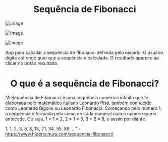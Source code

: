 <h1 align="center"> Sequência de Fibonacci </h1>


![image](https://user-images.githubusercontent.com/78871436/119277916-ac2f5a00-bbf8-11eb-87bb-612f90b07f72.png)

![image](https://user-images.githubusercontent.com/78871436/119277219-be0efe00-bbf4-11eb-8c41-c1a8ce9e1e07.png)

![image](https://user-images.githubusercontent.com/78871436/119277997-0e885a80-bbf9-11eb-9185-8ebf2da16811.png)
 
App para calcular a sequência de fibonacci definida pelo usuário.
O usuário digita até onde quer que a sequência é calculada. O resultado aparece ao clicar no botão resultado.

<h1 align="center"> O que é a sequência de Fibonacci? </h1>

"A Sequência de Fibonacci é uma sequência numérica infinita que foi elaborada pelo matemático italiano Leonardo Pisa, também conhecido como Leonardo Bigollo ou Leonardo Fibonacci. Começando pelo número 1, a sequência é formada pela soma de cada numeral com o número que o antecede. Ou seja, 1 + 1 = 2, 2 + 1 = 3, 3 + 2 = 5, e assim por diante.

1, 1, 2, 3, 5, 8, 13, 21, 34, 55, 89, ..." - https://www.hipercultura.com/sequencia-fibonacci/

